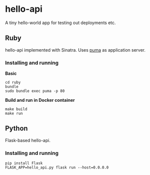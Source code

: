 # hello-api

A tiny hello-world app for testing out deployments etc.

## Ruby

hello-api implemented with Sinatra. Uses [puma](http://puma.io/) as application server.

### Installing and running

**Basic**

```
cd ruby
bundle
sudo bundle exec puma -p 80
```

**Build and run in Docker container**

```
make build
make run
```

## Python

Flask-based hello-api.

### Installing and running

```
pip install Flask
FLASK_APP=hello_api.py flask run --host=0.0.0.0
```
